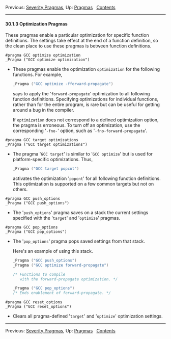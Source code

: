 Previous: [Severity Pragmas](Severity-Pragmas.md), Up:
[Pragmas](Pragmas.md)  
[Contents](index.md#SEC_Contents "Table of contents")  

------------------------------------------------------------------------


#### 30.1.3 Optimization Pragmas 

These pragmas enable a particular optimization for specific function
definitions. The settings take effect at the end of a function
definition, so the clean place to use these pragmas is between function
definitions.

`#pragma GCC optimize optimization`\
`_Pragma ("GCC optimize optimization")`

-   These pragmas enable the optimization `optimization` for
    the following functions. For example,

    
    ``` C
    _Pragma ("GCC optimize -fforward-propagate")
    ```
    

    says to apply the '`forward-propagate`' optimization to all
    following function definitions. Specifying optimizations for
    individual functions, rather than for the entire program, is rare
    but can be useful for getting around a bug in the compiler.

    If `optimization` does not correspond to a defined
    optimization option, the pragma is erroneous. To turn off an
    optimization, use the corresponding '`-fno-`' option, such
    as '`-fno-forward-propagate`'.

`#pragma GCC target optimizations`\
`_Pragma ("GCC target optimizations")`

-   The pragma '`GCC target`' is similar to
    '`GCC optimize`' but is used for platform-specific
    optimizations. Thus,

    
    ``` C
    _Pragma ("GCC target popcnt")
    ```
    

    activates the optimization '`popcnt`' for all following
    function definitions. This optimization is supported on a few common
    targets but not on others.

`#pragma GCC push_options`\
`_Pragma ("GCC push_options")`

-   The '`push_options`' pragma saves on a stack the current
    settings specified with the '`target`' and
    '`optimize`' pragmas.

`#pragma GCC pop_options`\
`_Pragma ("GCC pop_options")`

-   The '`pop_options`' pragma pops saved settings from that
    stack.

    Here's an example of using this stack.

    
    ``` C
    _Pragma ("GCC push_options")
    _Pragma ("GCC optimize forward-propagate")

    /* Functions to compile
       with the forward-propagate optimization. */

    _Pragma ("GCC pop_options")
    /* Ends enablement of forward-propagate. */
    ```
    

`#pragma GCC reset_options`\
`_Pragma ("GCC reset_options")`

-   Clears all pragma-defined '`target`' and
    '`optimize`' optimization settings.

------------------------------------------------------------------------

Previous: [Severity Pragmas](Severity-Pragmas.md), Up:
[Pragmas](Pragmas.md)  
[Contents](index.md#SEC_Contents "Table of contents")  

